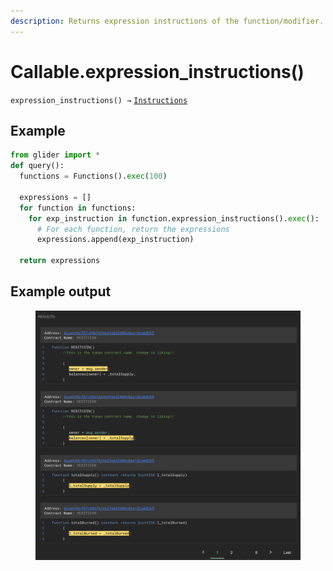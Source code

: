 ```yaml
---
description: Returns expression instructions of the function/modifier.
---
```


# Callable.expression\_instructions()

`expression_instructions() →` [`Instructions`](../instructions/)

## Example

```python
from glider import *
def query():
  functions = Functions().exec(100)

  expressions = []
  for function in functions:
    for exp_instruction in function.expression_instructions().exec():
      # For each function, return the expressions
      expressions.append(exp_instruction)

  return expressions
```

## Example output

<figure><img src="../../.gitbook/assets/image (7) (1) (1) (1) (1).png" alt=""><figcaption></figcaption></figure>
